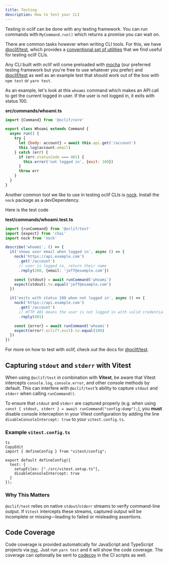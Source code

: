 ```yaml
---
title: Testing
description: How to test your CLI
---
```


Testing in oclif can be done with any testing framework. You can run commands with `MyCommand.run()` which returns a promise you can wait on.

There are common tasks however when writing CLI tools. For this, we have [@oclif/test](https://github.com/oclif/test), which provides a [conventional set of utilities](https://github.com/oclif/test?tab=readme-ov-file#usage) that we find useful for testing oclif CLIs.

Any CLI built with oclif will come preloaded with [mocha](https://www.npmjs.com/package/mocha) (our preferred testing framework but you're free to use whatever you prefer) and [@oclif/test](https://github.com/oclif/test) as well as an example test that should work out of the box with `npm test` or `yarn test`.


As an example, let's look at this `whoami` command which makes an API call to get the current logged in user. If the user is not logged in, it exits with status 100.

**src/commands/whoami.ts**

```js
import {Command} from '@oclif/core'

export class Whoami extends Command {
  async run() {
    try {
      let {body: account} = await this.api.get('/account')
      this.log(account.email)
    } catch (err) {
      if (err.statusCode === 401) {
        this.error('not logged in', {exit: 100})
      }
      throw err
    }
  }
}
```

Another common tool we like to use in testing oclif CLIs is [nock](https://github.com/node-nock/nock). Install the `nock` package as a devDependency.

Here is the test code

**test/commands/whoami.test.ts**

```typescript
import {runCommand} from '@oclif/test'
import {expect} from 'chai'
import nock from 'nock'

describe('whoami', () => {
  it('shows user email when logged in', async () => {
    nock('https://api.example.com')
      .get('/account')
      // user is logged in, return their name
      .reply(200, {email: 'jeff@example.com'})

    const {stdout} = await runCommand('whoami')
    expect(stdout).to.equal('jeff@example.com')
  })

  it('exits with status 100 when not logged in', async () => {
    nock('https://api.example.com')
      .get('/account')
      // HTTP 401 means the user is not logged in with valid credentials
      .reply(401)

    const {error} = await runCommand('whoami')
    expect(error?.oclif?.exit).to.equal(100)
  })
})
```

For more on how to test with oclif, check out the docs for [@oclif/test](https://github.com/oclif/test).

## Capturing `stdout` and `stderr` with Vitest

When using `@oclif/test` in combination with **Vitest**, be aware that Vitest intercepts `console.log`, `console.error`, and other console methods by default. This can interfere with `@oclif/test`’s ability to capture `stdout` and `stderr` when calling `runCommand()`.

To ensure that `stdout` and `stderr` are captured properly (e.g. when using `const { stdout, stderr } = await runCommand("config:dump");`), you **must** disable console interception in your Vitest configuration by adding the line `disableConsoleIntercept: true` to your `vitest.config.ts`.

### Example `vitest.config.ts`

```
ts
CopyEdit
import { defineConfig } from "vitest/config";

export default defineConfig({
  test: {
    setupFiles: ["./src/vitest.setup.ts"],
    disableConsoleIntercept: true
  }
});

```

### Why This Matters

`@oclif/test` relies on native `stdout`/`stderr` streams to verify command-line output. If `Vitest` intercepts these streams, captured output will be incomplete or missing—leading to failed or misleading assertions.

## Code Coverage

Code coverage is provided automatically for JavaScript and TypeScript projects via [nyc](https://npm.im/nyc). Just run `yarn test` and it will show the code coverage. The coverage can optionally be sent to [codecov](https://codecov.io) in the CI scripts as well.
